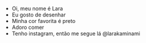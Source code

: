 - Oi, meu nome é Lara
- Eu gosto de desenhar
- Minha cor favorita é preto
- Adoro comer 
- Tenho instagram, então me segue lá @larakaminami 
